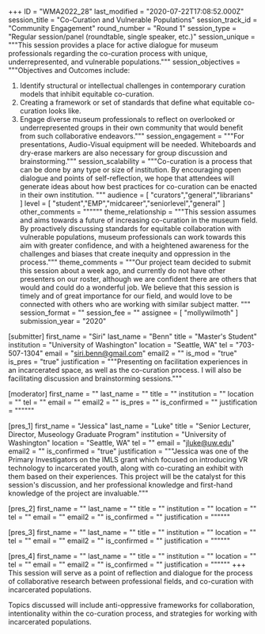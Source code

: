 +++
ID = "WMA2022_28"
last_modified = "2020-07-22T17:08:52.000Z"
session_title = "Co-Curation and Vulnerable Populations"
session_track_id = "Community Engagement"
round_number = "Round 1"
session_type = "Regular session/panel (roundtable, single speaker, etc.)"
session_unique = """This session provides a place for active dialogue for museum professionals regarding the co-curation process with unique, underrepresented, and vulnerable populations."""
session_objectives = """Objectives and Outcomes include:
1.	Identify structural or intellectual challenges in contemporary curation models that inhibit equitable co-curation.
2.	Creating a framework or set of standards that define what equitable co-curation looks like.
3.	Engage diverse museum professionals to reflect on overlooked or underrepresented groups in their own community that would benefit from such collaborative endeavors."""
session_engagement = """For presentations, Audio-Visual equipment will be needed.  Whiteboards and dry-erase markers are also necessary for group discussion and brainstorming."""
session_scalability = """Co-curation is a process that can be done by any type or size of institution. By encouraging open dialogue and points of self-reflection, we hope that attendees will generate ideas about how best practices for co-curation can be enacted in their own institution. 
"""
audience = [ "curators","general","librarians" ]
level = [ "student","EMP","midcareer","seniorlevel","general" ]
other_comments = """"""
theme_relationship = """This session assumes and aims towards a future of increasing co-curation in the museum field. By proactively discussing standards for equitable collaboration with vulnerable populations, museum professionals can work towards this aim with greater confidence, and with a heightened awareness for the challenges and biases that create inequity and oppression in the process."""
theme_comments = """Our project team decided to submit this session about a week ago, and currently do not have other presenters on our roster, although we are confident there are others that would and could do a wonderful job. We believe that this session is timely and of great importance for our field, and would love to be connected with others who are working with similar subject matter.
"""
session_format = ""
session_fee = ""
assignee = [ "mollywilmoth" ]
submission_year = "2020"

[submitter]
first_name = "Siri"
last_name = "Benn"
title = "Master's Student"
institution = "University of Washington"
location = "Seattle, WA"
tel = "703-507-1304"
email = "siri.benn@gmail.com"
email2 = ""
is_mod = "true"
is_pres = "true"
justification = """Presenting on facilitation experiences in an incarcerated space, as well as the co-curation process. I will also be facilitating discussion and brainstorming sessions."""

[moderator]
first_name = ""
last_name = ""
title = ""
institution = ""
location = ""
tel = ""
email = ""
email2 = ""
is_pres = ""
is_confirmed = ""
justification = """"""

[pres_1]
first_name = "Jessica"
last_name = "Luke"
title = "Senior Lecturer, Director, Museology Graduate Program"
institution = "University of Washington"
location = "Seattle, WA"
tel = ""
email = "jluke@uw.edu"
email2 = ""
is_confirmed = "true"
justification = """Jessica was one of the Primary Investigators on the IMLS grant which focused on introducing VR technology to incarcerated youth, along with co-curating an exhibit with them based on their experiences. This project will be the catalyst for this session's discussion, and her professional knowledge and first-hand knowledge of the project are invaluable."""

[pres_2]
first_name = ""
last_name = ""
title = ""
institution = ""
location = ""
tel = ""
email = ""
email2 = ""
is_confirmed = ""
justification = """"""

[pres_3]
first_name = ""
last_name = ""
title = ""
institution = ""
location = ""
tel = ""
email = ""
email2 = ""
is_confirmed = ""
justification = """"""

[pres_4]
first_name = ""
last_name = ""
title = ""
institution = ""
location = ""
tel = ""
email = ""
email2 = ""
is_confirmed = ""
justification = """"""
+++
This session will serve as a point of reflection and dialogue for the process of collaborative research between professional fields, and co-curation with incarcerated populations.

Topics discussed will include anti-oppressive frameworks for collaboration, intentionality within the co-curation process, and strategies for working with incarcerated populations.
